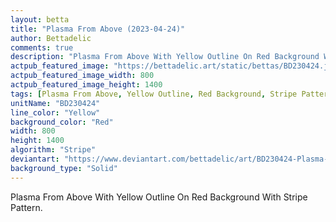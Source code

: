 ```yaml
---
layout: betta
title: "Plasma From Above (2023-04-24)"
author: Bettadelic
comments: true
description: "Plasma From Above With Yellow Outline On Red Background With Stripe Pattern."
actpub_featured_image: "https://bettadelic.art/static/bettas/BD230424.jpg"
actpub_featured_image_width: 800
actpub_featured_image_height: 1400
tags: [Plasma From Above, Yellow Outline, Red Background, Stripe Pattern, April 2023]
unitName: "BD230424"
line_color: "Yellow"
background_color: "Red"
width: 800
height: 1400
algorithm: "Stripe"
deviantart: "https://www.deviantart.com/bettadelic/art/BD230424-Plasma-From-Above-2023-04-24-959577867"
background_type: "Solid"
---
```


Plasma From Above With Yellow Outline On Red Background With Stripe Pattern.
